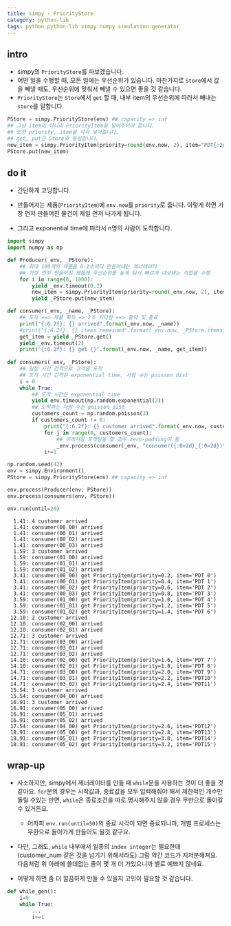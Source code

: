 ```yaml
---
title: simpy - PriorityStore
category: python-lib
tags: python python-lib simpy numpy simulation generator 
---
```


## intro 

- simpy의 `PriorityStore`를 파보겠습니다. 
- 어떤 일을 수행할 때, 모든 일에는 우선순위가 있습니다. 마찬가지로 `Store`에서 값을 빼낼 때도, 우선순위에 맞춰서 빼낼 수 있으면 좋을 것 같습니다. 
- `PriorityStore`는 `Store`에서 `get` 할 때, 내부 item의 우선순위에 따라서 빼내는 `store`를 말합니다. 

```python
PStore = simpy.PriorityStore(env) ## capacity => inf
## 그냥 item이 아니라 PriorityItem을 넣어주어야 합니다. 
## 또한 priority, item을 각각 넣어줍니다. 
## get, put은 Store와 동일합니다. 
new_item = simpy.PriorityItem(priority=round(env.now, 2), item="PDT{:2d}".format(i))
PStore.put(new_item)
```

## do it

- 간단하게 코딩합니다. 

- 만들어지는 제품(`PriorityItem`)에 `env.now`를 `priority`로 줍니다. 이렇게 하면 가장 먼저 만들어진 물건이 제일 먼저 나가게 됩니다. 
- 그리고 exponential time에 따라서 n명의 사람이 도착합니다. 

```python
import simpy 
import numpy as np 

def Producer(_env, _PStore):
    ## 최대 100개의 제품을 0.2초마다 만들어내는 제너레이터 
    ## 가장 먼저 만들어진 제품에 우선순위를 높게 둬서 빠르게 내보내는 작업을 수행 
    for i in range(0, 1000):
        yield _env.timeout(0.2)
        new_item = simpy.PriorityItem(priority=round(_env.now, 2), item="PDT{:2d}".format(i))
        yield _PStore.put(new_item)

def consumer(_env, _name, _PStore):
    ## 도착 ==> 제품 획득 => 2초 기다림 ==> 출력 및 종료 
    print("{:6.2f}: {} arrived".format(_env.now, _name))
    #print("{:6.2f}: {} items remained".format(_env.now, _PStore.items))
    get_item = yield _PStore.get()
    yield _env.timeout(2)
    print("{:6.2f}: {} get {}".format(_env.now, _name, get_item))
    
def consumers(_env, _PStore):
    ## 일정 시간 간격으로 고객을 도착
    ## 도착 시간 간격은 exponential time, 사람 수는 poisson dist
    i = 0
    while True:
        ## 도착 시간은 exponential time
        yield env.timeout(np.random.exponential(3))
        ## 도착하는 사람 수는 poisson dist 
        customers_count = np.random.poisson(3)
        if customers_count != 0:
            print("{:6.2f}: {} customer arrived".format(_env.now, customers_count))
            for j in range(0, customers_count):
                ## 아래처럼 포맷팅을 할 경우 zero-padding이 됨 
                _env.process(consumer(_env, "consumer({:0>2d}_{:0>2d})".format(i, j), _PStore))
            i+=1

np.random.seed(42)
env = simpy.Environment()
PStore = simpy.PriorityStore(env) ## capacity => inf

env.process(Producer(env, PStore))
env.process(consumers(env, PStore))

env.run(until=20)
```

```
  1.41: 4 customer arrived
  1.41: consumer(00_00) arrived
  1.41: consumer(00_01) arrived
  1.41: consumer(00_02) arrived
  1.41: consumer(00_03) arrived
  1.59: 3 customer arrived
  1.59: consumer(01_00) arrived
  1.59: consumer(01_01) arrived
  1.59: consumer(01_02) arrived
  3.41: consumer(00_00) get PriorityItem(priority=0.2, item='PDT 0')
  3.41: consumer(00_01) get PriorityItem(priority=0.4, item='PDT 1')
  3.41: consumer(00_02) get PriorityItem(priority=0.6, item='PDT 2')
  3.41: consumer(00_03) get PriorityItem(priority=0.8, item='PDT 3')
  3.59: consumer(01_00) get PriorityItem(priority=1.0, item='PDT 4')
  3.59: consumer(01_01) get PriorityItem(priority=1.2, item='PDT 5')
  3.59: consumer(01_02) get PriorityItem(priority=1.4, item='PDT 6')
 12.10: 2 customer arrived
 12.10: consumer(02_00) arrived
 12.10: consumer(02_01) arrived
 12.71: 3 customer arrived
 12.71: consumer(03_00) arrived
 12.71: consumer(03_01) arrived
 12.71: consumer(03_02) arrived
 14.10: consumer(02_00) get PriorityItem(priority=1.6, item='PDT 7')
 14.10: consumer(02_01) get PriorityItem(priority=1.8, item='PDT 8')
 14.71: consumer(03_00) get PriorityItem(priority=2.0, item='PDT 9')
 14.71: consumer(03_01) get PriorityItem(priority=2.2, item='PDT10')
 14.71: consumer(03_02) get PriorityItem(priority=2.4, item='PDT11')
 15.54: 1 customer arrived
 15.54: consumer(04_00) arrived
 16.91: 3 customer arrived
 16.91: consumer(05_00) arrived
 16.91: consumer(05_01) arrived
 16.91: consumer(05_02) arrived
 17.54: consumer(04_00) get PriorityItem(priority=2.6, item='PDT12')
 18.91: consumer(05_00) get PriorityItem(priority=2.8, item='PDT13')
 18.91: consumer(05_01) get PriorityItem(priority=3.0, item='PDT14')
 18.91: consumer(05_02) get PriorityItem(priority=3.2, item='PDT15')
```

## wrap-up

- 사소하지만, simpy에서 제너레이터를 만들 때 `while`문을 사용하는 것이 더 좋을 것 같아요. `for`문의 경우는 시작값과, 종료값을 모두 입력해줘야 해서 제한적인 개수만 돌릴 수있는 반면, `while`은 종료조건을 따로 명시해주지 않을 경우 무한으로 돌아갈 수 있거든요. 
    - 어차피 `env.run(until=50)`의 종료 시각이 되면 종료되니까, 개별 프로세스는 무한으로 돌아가게 만들어도 될것 같구요. 

- 다만, 그래도, `while` 내부에서 일종의 `index integer`는 필요한데(customer_num 같은 것을 넘기기 위해서라도) 그럼 약간 코드가 지저분해져요. 다음처럼 위 아래에 쓸데없는 줄이 몇 개 더 가있으니까 별로 예쁘지 않네요. 
- 어떻게 하면 좀 더 깔끔하게 만들 수 있을지 고민이 필요할 것 같습니다. 

```python
def while_gen():
    i=0
    while True:
        ...
        i+=1
```


